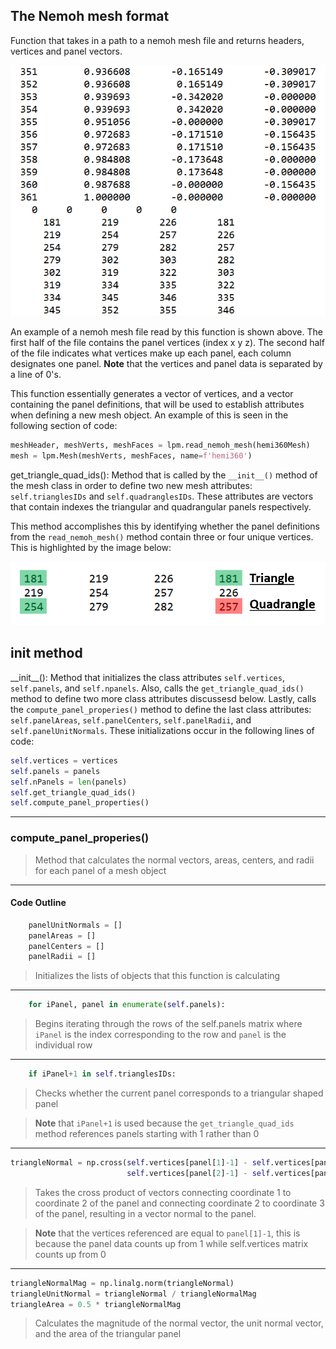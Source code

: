 ## The Nemoh mesh format
Function that takes in a path to a nemoh mesh file and returns headers, vertices
and panel vectors.

![](./images/nemohMesh.png)

An example of a nemoh mesh file read by this function is shown above. The first 
half of the file contains the panel vertices (index x y z). The second half of 
the file indicates what vertices make up each panel, each column designates one 
panel. **Note** that the vertices and panel data is separated by a line of 0's.

This function essentially generates a vector of vertices, and a vector
containing the panel definitions, that will be used to establish attributes when
defining a new mesh object. An example of this is seen in the following section
of code:

```Python
meshHeader, meshVerts, meshFaces = lpm.read_nemoh_mesh(hemi360Mesh)
mesh = lpm.Mesh(meshVerts, meshFaces, name=f'hemi360')
```

get_triangle_quad_ids(): Method that is called by the `__init__()` method of the
mesh class in order to define two new mesh attributes: `self.trianglesIDs` and
`self.quadranglesIDs`. These attributes are vectors that contain indexes the
triangular and quadrangular panels respectively.

This method accomplishes this by identifying whether the panel definitions from
the `read_nemoh_mesh()` method contain three or four unique vertices. This is
highlighted by the image below: 

![](./images/panelIDs.png)

## init method

\_\_init__():
Method that initializes the class attributes `self.vertices`, `self.panels`,
and `self.npanels`. Also, calls the `get_triangle_quad_ids()` method to 
define two more class attributes discussesd below. Lastly, calls the 
`compute_panel_properies()` method to define the last class attributes: 
`self.panelAreas`, `self.panelCenters`, `self.panelRadii`, and 
`self.panelUnitNormals`. These initializations occur in the following lines
of code:
```py
self.vertices = vertices
self.panels = panels
self.nPanels = len(panels)
self.get_triangle_quad_ids()
self.compute_panel_properties()
```
---

### compute_panel_properies()

> Method that calculates the normal vectors, areas, centers, and radii for each
> panel of a mesh object 

---

#### Code Outline

```python
    panelUnitNormals = []
    panelAreas = []
    panelCenters = []
    panelRadii = [] 
```

> Initializes the lists of objects that this function is calculating

---

```python
    for iPanel, panel in enumerate(self.panels):
```

> Begins iterating through the rows of the self.panels matrix where `iPanel` is
> the index corresponding to the row and `panel` is the individual row 

---

```python
    if iPanel+1 in self.trianglesIDs:
```

> Checks whether the current panel corresponds to a triangular shaped panel

> **Note** that `iPanel+1` is used because the `get_triangle_quad_ids` method 
> references panels starting with 1 rather than 0

---

```python
triangleNormal = np.cross(self.vertices[panel[1]-1] - self.vertices[panel[0]-1], 
                          self.vertices[panel[2]-1] - self.vertices[panel[0]-1])
```
> Takes the cross product of vectors connecting coordinate 1 to coordinate 2 of 
> the panel and connecting coordinate 2 to coordinate 3 of the panel, resulting in
> a vector normal to the panel.

>**Note** that the vertices referenced are equal to `panel[1]-1`, this is because
>the panel data counts up from 1 while self.vertices matrix counts up from 0

---

```python
triangleNormalMag = np.linalg.norm(triangleNormal)
triangleUnitNormal = triangleNormal / triangleNormalMag
triangleArea = 0.5 * triangleNormalMag
```
> Calculates the magnitude of the normal vector, the unit normal vector, and the
> area of the triangular panel
